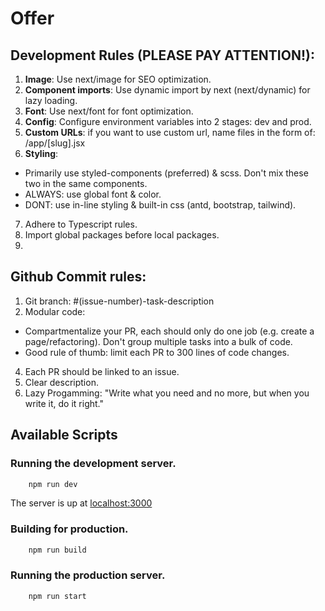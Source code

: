 # Offer

## Development Rules (PLEASE PAY ATTENTION!):
1. **Image**: Use next/image for SEO optimization.
2. **Component imports**: Use dynamic import by next (next/dynamic) for lazy loading.
3. **Font**: Use next/font for font optimization.
4. **Config**: Configure environment variables into 2 stages: dev and prod.
5. **Custom URLs**: if you want to use custom url,  name files in the form of: /app/[slug].jsx 
6. **Styling**:
* Primarily use styled-components (preferred) & scss. Don't mix these two in the same components.
* ALWAYS: use global font & color.
* DONT: use in-line styling & built-in css (antd, bootstrap, tailwind).
7. Adhere to Typescript rules.
8. Import global packages before local packages.
9. 
## Github Commit rules:
1. Git branch: #(issue-number)-task-description
2. Modular code: 
 - Compartmentalize your PR, each should only do one job (e.g. create a page/refactoring). Don't group multiple tasks into a bulk of code.
 - Good rule of thumb: limit each PR to 300 lines of code changes.
4. Each PR should be linked to an issue.
5. Clear description.
6. Lazy Progamming: "Write what you need and no more, but when you write it, do it right."


## Available Scripts

### Running the development server.

```bash
    npm run dev
```
The server is up at [localhost:3000](http://localhost:3000/)

### Building for production.

```bash
    npm run build
```

### Running the production server.

```bash
    npm run start
```

